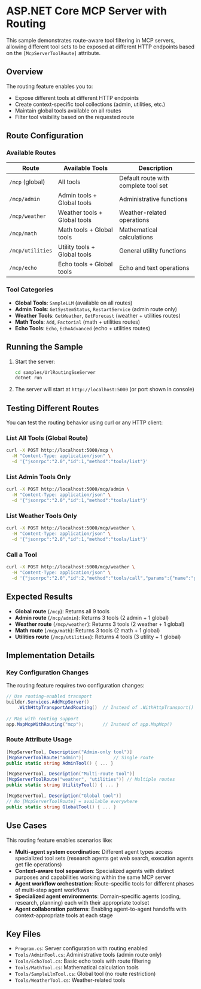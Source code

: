 # ASP.NET Core MCP Server with Routing

This sample demonstrates route-aware tool filtering in MCP servers, allowing different tool sets to be exposed at different HTTP endpoints based on the `[McpServerToolRoute]` attribute.

## Overview

The routing feature enables you to:

- Expose different tools at different HTTP endpoints
- Create context-specific tool collections (admin, utilities, etc.)
- Maintain global tools available on all routes
- Filter tool visibility based on the requested route

## Route Configuration

### Available Routes

| Route | Available Tools | Description |
|-------|----------------|-------------|
| `/mcp` (global) | All tools | Default route with complete tool set |
| `/mcp/admin` | Admin tools + Global tools | Administrative functions |
| `/mcp/weather` | Weather tools + Global tools | Weather-related operations |
| `/mcp/math` | Math tools + Global tools | Mathematical calculations |
| `/mcp/utilities` | Utility tools + Global tools | General utility functions |
| `/mcp/echo` | Echo tools + Global tools | Echo and text operations |

### Tool Categories

- **Global Tools**: `SampleLLM` (available on all routes)
- **Admin Tools**: `GetSystemStatus`, `RestartService` (admin route only)
- **Weather Tools**: `GetWeather`, `GetForecast` (weather + utilities routes)
- **Math Tools**: `Add`, `Factorial` (math + utilities routes)
- **Echo Tools**: `Echo`, `EchoAdvanced` (echo + utilities routes)

## Running the Sample

1. Start the server:
   ```bash
   cd samples/UrlRoutingSseServer
   dotnet run
   ```

2. The server will start at `http://localhost:5000` (or port shown in console)

## Testing Different Routes

You can test the routing behavior using curl or any HTTP client:

### List All Tools (Global Route)
```bash
curl -X POST http://localhost:5000/mcp \
  -H "Content-Type: application/json" \
  -d '{"jsonrpc":"2.0","id":1,"method":"tools/list"}'
```

### List Admin Tools Only
```bash
curl -X POST http://localhost:5000/mcp/admin \
  -H "Content-Type: application/json" \
  -d '{"jsonrpc":"2.0","id":1,"method":"tools/list"}'
```

### List Weather Tools Only
```bash
curl -X POST http://localhost:5000/mcp/weather \
  -H "Content-Type: application/json" \
  -d '{"jsonrpc":"2.0","id":1,"method":"tools/list"}'
```

### Call a Tool
```bash
curl -X POST http://localhost:5000/mcp/weather \
  -H "Content-Type: application/json" \
  -d '{"jsonrpc":"2.0","id":2,"method":"tools/call","params":{"name":"get_weather","arguments":{"city":"Seattle"}}}'
```

## Expected Results

- **Global route** (`/mcp`): Returns all 9 tools
- **Admin route** (`/mcp/admin`): Returns 3 tools (2 admin + 1 global)
- **Weather route** (`/mcp/weather`): Returns 3 tools (2 weather + 1 global)
- **Math route** (`/mcp/math`): Returns 3 tools (2 math + 1 global)
- **Utilities route** (`/mcp/utilities`): Returns 4 tools (3 utility + 1 global)

## Implementation Details

### Key Configuration Changes

The routing feature requires two configuration changes:

```csharp
// Use routing-enabled transport
builder.Services.AddMcpServer()
    .WithHttpTransportAndRouting()  // Instead of .WithHttpTransport()
    
// Map with routing support
app.MapMcpWithRouting("mcp");       // Instead of app.MapMcp()
```

### Route Attribute Usage

```csharp
[McpServerTool, Description("Admin-only tool")]
[McpServerToolRoute("admin")]           // Single route
public static string AdminTool() { ... }

[McpServerTool, Description("Multi-route tool")]
[McpServerToolRoute("weather", "utilities")] // Multiple routes
public static string UtilityTool() { ... }

[McpServerTool, Description("Global tool")]
// No [McpServerToolRoute] = available everywhere
public static string GlobalTool() { ... }
```

## Use Cases

This routing feature enables scenarios like:

- **Multi-agent system coordination**: Different agent types access specialized tool sets (research agents get web search, execution agents get file operations)
- **Context-aware tool separation**: Specialized agents with distinct purposes and capabilities working within the same MCP server
- **Agent workflow orchestration**: Route-specific tools for different phases of multi-step agent workflows
- **Specialized agent environments**: Domain-specific agents (coding, research, planning) each with their appropriate toolset
- **Agent collaboration patterns**: Enabling agent-to-agent handoffs with context-appropriate tools at each stage

## Key Files

- `Program.cs`: Server configuration with routing enabled
- `Tools/AdminTool.cs`: Administrative tools (admin route only)
- `Tools/EchoTool.cs`: Basic echo tools with route filtering
- `Tools/MathTool.cs`: Mathematical calculation tools
- `Tools/SampleLlmTool.cs`: Global tool (no route restriction)
- `Tools/WeatherTool.cs`: Weather-related tools